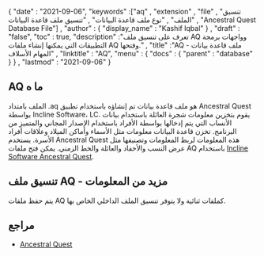 {
  "date" : "2021-09-06",
  "keywords" :["aq" , "extension" , "file" , "تنسيق الملف" , "نوع ملف قاعدة البيانات" , "تنسيق ملف قاعدة البيانات" , "Ancestral Quest Database File"] ,
  "author" : {
    "display_name" : "Kashif Iqbal"
} ,
  "draft" : "false",
  "toc" : true,
  "description" :"تعرف على تنسيق ملف AQ وواجهات برمجة التطبيقات التي يمكنها إنشاء ملفات AQ وفتحها." ,
  "title" :"AQ - ملف قاعدة بيانات المهام الأسلاف" ,
  "linktitle" : "AQ",
  "menu" : {
    "docs" : {
      "parent" : "database"
}
} ,
  "lastmod" : "2021-09-06"
}

## AQ ما ه

الملف بامتداد .aq هو ملف قاعدة بيانات تم إنشاؤه باستخدام تطبيق Ancestral Quest بواسطة Incline Software، LC. يقوم بتخزين معلومات شجرة العائلة باستخدام بيانات الأنساب التي يتم إدخالها بواسطة الأفراد باستخدام الإصدار المجاني والمتميز من البرنامج. تخزن قاعدة البيانات معلومات مثل الأسماء وأماكن الميلاد وعلاقات أفراد الأسرة. يستخدم Ancestral Quest هذه المعلومات لربط المعلومات وتصنيفها مثل عرض النسب والأحفاد والعائلة والخط الزمني. يمكن فتح ملفات AQ باستخدام [Incline Software Ancestral Quest](https://www.ancquest.com/index.htm).

## تنسيق ملف AQ - مزيد من المعلومات

يتم حفظ ملفات AQ كملفات ثنائية ولا يتوفر تنسيق الملف الداخلي الخاص بها.

## مراجع

* [Ancestral Quest](https://www.ancquest.com/index.htm)
